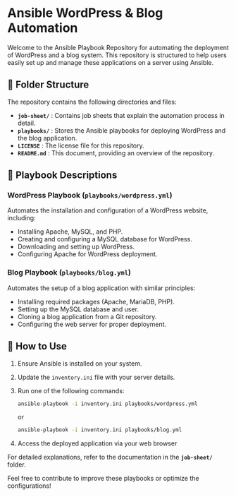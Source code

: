 # Ansible WordPress & Blog Automation

Welcome to the Ansible Playbook Repository for automating the deployment of WordPress and a blog system. This repository is structured to help users easily set up and manage these applications on a server using Ansible.

## 📁 Folder Structure

The repository contains the following directories and files:

- **`job-sheet/`** : Contains job sheets that explain the automation process in detail.
- **`playbooks/`** : Stores the Ansible playbooks for deploying WordPress and the blog application.
- **`LICENSE`** : The license file for this repository.
- **`README.md`** : This document, providing an overview of the repository.

## 📜 Playbook Descriptions

### WordPress Playbook (`playbooks/wordpress.yml`)
Automates the installation and configuration of a WordPress website, including:

- Installing Apache, MySQL, and PHP.
- Creating and configuring a MySQL database for WordPress.
- Downloading and setting up WordPress.
- Configuring Apache for WordPress deployment.

### Blog Playbook (`playbooks/blog.yml`)
Automates the setup of a blog application with similar principles:

- Installing required packages (Apache, MariaDB, PHP).
- Setting up the MySQL database and user.
- Cloning a blog application from a Git repository.
- Configuring the web server for proper deployment.

## 🚀 How to Use

1. Ensure Ansible is installed on your system.
2. Update the `inventory.ini` file with your server details.
3. Run one of the following commands:

   ```sh
   ansible-playbook -i inventory.ini playbooks/wordpress.yml
   ```
   or
   ```sh
   ansible-playbook -i inventory.ini playbooks/blog.yml
   ```
4. Access the deployed application via your web browser

For detailed explanations, refer to the documentation in the **`job-sheet/`** folder.

Feel free to contribute to improve these playbooks or optimize the configurations!
